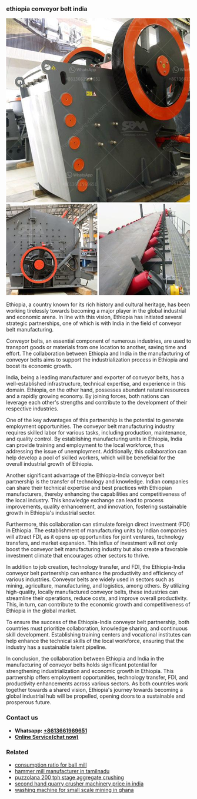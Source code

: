 <h3>ethiopia conveyor belt india</h3><img src='1708589488.jpg' alt=''><p>Ethiopia, a country known for its rich history and cultural heritage, has been working tirelessly towards becoming a major player in the global industrial and economic arena. In line with this vision, Ethiopia has initiated several strategic partnerships, one of which is with India in the field of conveyor belt manufacturing.</p><p>Conveyor belts, an essential component of numerous industries, are used to transport goods or materials from one location to another, saving time and effort. The collaboration between Ethiopia and India in the manufacturing of conveyor belts aims to support the industrialization process in Ethiopia and boost its economic growth.</p><p>India, being a leading manufacturer and exporter of conveyor belts, has a well-established infrastructure, technical expertise, and experience in this domain. Ethiopia, on the other hand, possesses abundant natural resources and a rapidly growing economy. By joining forces, both nations can leverage each other's strengths and contribute to the development of their respective industries.</p><p>One of the key advantages of this partnership is the potential to generate employment opportunities. The conveyor belt manufacturing industry requires skilled labor for various tasks, including production, maintenance, and quality control. By establishing manufacturing units in Ethiopia, India can provide training and employment to the local workforce, thus addressing the issue of unemployment. Additionally, this collaboration can help develop a pool of skilled workers, which will be beneficial for the overall industrial growth of Ethiopia.</p><p>Another significant advantage of the Ethiopia-India conveyor belt partnership is the transfer of technology and knowledge. Indian companies can share their technical expertise and best practices with Ethiopian manufacturers, thereby enhancing the capabilities and competitiveness of the local industry. This knowledge exchange can lead to process improvements, quality enhancement, and innovation, fostering sustainable growth in Ethiopia's industrial sector.</p><p>Furthermore, this collaboration can stimulate foreign direct investment (FDI) in Ethiopia. The establishment of manufacturing units by Indian companies will attract FDI, as it opens up opportunities for joint ventures, technology transfers, and market expansion. This influx of investment will not only boost the conveyor belt manufacturing industry but also create a favorable investment climate that encourages other sectors to thrive.</p><p>In addition to job creation, technology transfer, and FDI, the Ethiopia-India conveyor belt partnership can enhance the productivity and efficiency of various industries. Conveyor belts are widely used in sectors such as mining, agriculture, manufacturing, and logistics, among others. By utilizing high-quality, locally manufactured conveyor belts, these industries can streamline their operations, reduce costs, and improve overall productivity. This, in turn, can contribute to the economic growth and competitiveness of Ethiopia in the global market.</p><p>To ensure the success of the Ethiopia-India conveyor belt partnership, both countries must prioritize collaboration, knowledge sharing, and continuous skill development. Establishing training centers and vocational institutes can help enhance the technical skills of the local workforce, ensuring that the industry has a sustainable talent pipeline.</p><p>In conclusion, the collaboration between Ethiopia and India in the manufacturing of conveyor belts holds significant potential for strengthening industrialization and economic growth in Ethiopia. This partnership offers employment opportunities, technology transfer, FDI, and productivity enhancements across various sectors. As both countries work together towards a shared vision, Ethiopia's journey towards becoming a global industrial hub will be propelled, opening doors to a sustainable and prosperous future.</p><h3>Contact us</h3><ul><li><strong>Whatsapp:&nbsp;<a href="https://wa.me/8613661969651">+8613661969651</a></strong></li><li><a href="https://swt.shibang-china.com/?git&amp;zhl&amp;ethiopia conveyor belt india"><strong>Online Service(chat now)</strong></a></li></ul><h3>Related</h3><ul><li><a href='consumption ratio for ball mill.md'>consumption ratio for ball mill</a></li><li><a href='hammer mill manufacturer in tamilnadu.md'>hammer mill manufacturer in tamilnadu</a></li><li><a href='puzzolana 200 tph stage aggregate crushing.md'>puzzolana 200 tph stage aggregate crushing</a></li><li><a href='second hand quarry crusher machinery price in india.md'>second hand quarry crusher machinery price in india</a></li><li><a href='washing machine for small scale mining in ghana.md'>washing machine for small scale mining in ghana</a></li></ul>